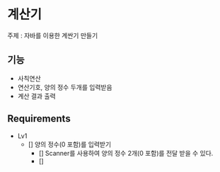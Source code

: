 # 계산기

주제 : 자바를 이용한 계싼기 만들기

## 기능
- 사칙연산
- 연산기호, 양의 정수 두개를 입력받음
- 계산 결과 출력

## Requirements
- Lv1
  - [] 양의 정수(0 포함)를 입력받기
      - [] Scanner를 사용하여 양의 정수 2개(0 포함)를 전달 받을 수 있다.
      - []  
